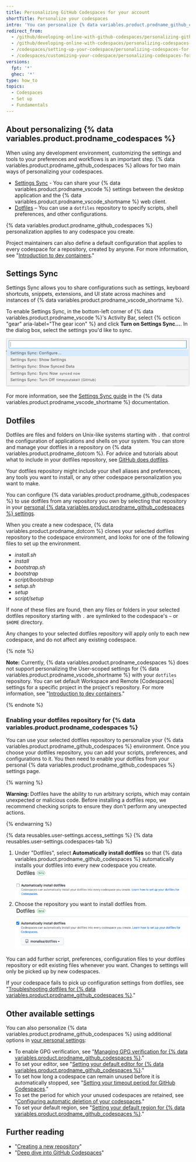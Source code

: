 ```yaml
---
title: Personalizing GitHub Codespaces for your account
shortTitle: Personalize your codespaces
intro: 'You can personalize {% data variables.product.prodname_github_codespaces %} by using a `dotfiles` repository on {% data variables.product.product_name %} or by using Settings Sync.'
redirect_from:
  - /github/developing-online-with-github-codespaces/personalizing-github-codespaces-for-your-account
  - /github/developing-online-with-codespaces/personalizing-codespaces-for-your-account
  - /codespaces/setting-up-your-codespace/personalizing-codespaces-for-your-account
  - /codespaces/customizing-your-codespace/personalizing-codespaces-for-your-account
versions:
  fpt: '*'
  ghec: '*'
type: how_to
topics:
  - Codespaces
  - Set up
  - Fundamentals
---
```



## About personalizing {% data variables.product.prodname_codespaces %}

When using any development environment, customizing the settings and tools to your preferences and workflows is an important step. {% data variables.product.prodname_github_codespaces %} allows for two main ways of personalizing your codespaces.

- [Settings Sync](#settings-sync) - You can share your {% data variables.product.prodname_vscode %} settings between the desktop application and the {% data variables.product.prodname_vscode_shortname %} web client.
- [Dotfiles](#dotfiles) – You can use a `dotfiles` repository to specify scripts, shell preferences, and other configurations.

{% data variables.product.prodname_github_codespaces %} personalization applies to any codespace you create.

Project maintainers can also define a default configuration that applies to every codespace for a repository, created by anyone. For more information, see "[Introduction to dev containers](/codespaces/setting-up-your-project-for-codespaces/introduction-to-dev-containers)."

## Settings Sync

Settings Sync allows you to share configurations such as settings, keyboard shortcuts, snippets, extensions, and UI state across machines and instances of {% data variables.product.prodname_vscode_shortname %}.

To enable Settings Sync, in the bottom-left corner of {% data variables.product.prodname_vscode %}'s Activity Bar, select {% octicon "gear" aria-label="The gear icon" %} and click **Turn on Settings Sync…**. In the dialog box, select the settings you'd like to sync.

![Setting Sync option in manage menu](/assets/images/help/codespaces/codespaces-manage-settings-sync.png)

For more information, see the [Settings Sync guide](https://code.visualstudio.com/docs/editor/settings-sync) in the {% data variables.product.prodname_vscode_shortname %} documentation.

## Dotfiles

Dotfiles are files and folders on Unix-like systems starting with `.` that control the configuration of applications and shells on your system. You can store and manage your dotfiles in a repository on {% data variables.product.prodname_dotcom %}. For advice and tutorials about what to include in your dotfiles repository, see [GitHub does dotfiles](https://dotfiles.github.io/).

Your dotfiles repository might include your shell aliases and preferences, any tools you want to install, or any other codespace personalization you want to make.

You can configure {% data variables.product.prodname_github_codespaces %} to use dotfiles from any repository you own by selecting that repository in your [personal {% data variables.product.prodname_github_codespaces %} settings](https://github.com/settings/codespaces).

When you create a new codespace, {% data variables.product.prodname_dotcom %} clones your selected dotfiles repository to the codespace environment, and looks for one of the following files to set up the environment.

* _install.sh_
* _install_
* _bootstrap.sh_
* _bootstrap_
* _script/bootstrap_
* _setup.sh_
* _setup_
* _script/setup_

If none of these files are found, then any files or folders in your selected dotfiles repository starting with `.` are symlinked to the codespace's `~` or `$HOME` directory.

Any changes to your selected dotfiles repository will apply only to each new codespace, and do not affect any existing codespace.

{% note %}

**Note:** Currently, {% data variables.product.prodname_codespaces %} does not support personalizing the User-scoped settings for {% data variables.product.prodname_vscode_shortname %} with your `dotfiles` repository. You can set default Workspace and Remote [Codespaces] settings for a specific project in the project's repository. For more information, see "[Introduction to dev containers](/github/developing-online-with-codespaces/configuring-codespaces-for-your-project#creating-a-custom-dev-container-configuration)."

{% endnote %}

### Enabling your dotfiles repository for {% data variables.product.prodname_codespaces %}

You can use your selected dotfiles repository to personalize your {% data variables.product.prodname_github_codespaces %} environment. Once you choose your dotfiles repository, you can add your scripts, preferences, and configurations to it. You then need to enable your dotfiles from your personal {% data variables.product.prodname_github_codespaces %} settings page.

{% warning %}

**Warning:** Dotfiles have the ability to run arbitrary scripts, which may contain unexpected or malicious code. Before installing a dotfiles repo, we recommend checking scripts to ensure they don't perform any unexpected actions.

{% endwarning %}

{% data reusables.user-settings.access_settings %}
{% data reusables.user-settings.codespaces-tab %}
1. Under "Dotfiles", select **Automatically install dotfiles** so that {% data variables.product.prodname_github_codespaces %} automatically installs your dotfiles into every new codespace you create.
   ![Installing dotfiles](/assets/images/help/codespaces/install-custom-dotfiles.png)
2. Choose the repository you want to install dotfiles from.
   ![Selecting a dotfiles repo](/assets/images/help/codespaces/select-dotfiles-repo.png)

You can add further script, preferences, configuration files to your dotfiles repository or edit existing files whenever you want. Changes to settings will only be picked up by new codespaces.

If your codespace fails to pick up configuration settings from dotfiles, see "[Troubleshooting dotfiles for {% data variables.product.prodname_github_codespaces %}](/codespaces/troubleshooting/troubleshooting-dotfiles-for-codespaces)."

## Other available settings

You can also personalize {% data variables.product.prodname_github_codespaces %} using additional options in [your personal settings](https://github.com/settings/codespaces):

- To enable GPG verification, see "[Managing GPG verification for {% data variables.product.prodname_github_codespaces %}](/codespaces/managing-your-codespaces/managing-gpg-verification-for-github-codespaces)."
- To set your editor, see "[Setting your default editor for {% data variables.product.prodname_github_codespaces %}](/codespaces/customizing-your-codespace/setting-your-default-editor-for-github-codespaces)."
- To set how long a codespace can remain unused before it is automatically stopped, see "[Setting your timeout period for GitHub Codespaces](/codespaces/customizing-your-codespace/setting-your-timeout-period-for-github-codespaces)."
- To set the period for which your unused codespaces are retained, see "[Configuring automatic deletion of your codespaces](/codespaces/customizing-your-codespace/configuring-automatic-deletion-of-your-codespaces)."
- To set your default region, see "[Setting your default region for {% data variables.product.prodname_github_codespaces %}](/codespaces/customizing-your-codespace/setting-your-default-region-for-github-codespaces)."

## Further reading

* "[Creating a new repository](/github/creating-cloning-and-archiving-repositories/creating-a-new-repository)"
* "[Deep dive into GitHub Codespaces](/codespaces/getting-started/deep-dive#personalizing-your-codespace-with-extensions-or-plugins)"
